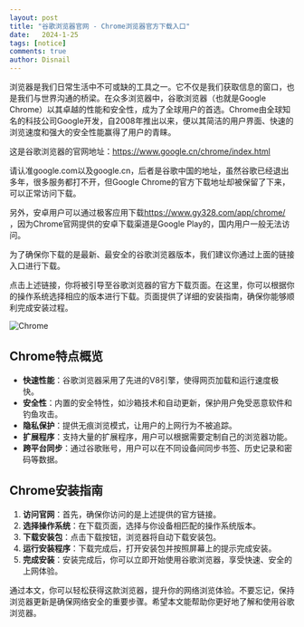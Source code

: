 ```yaml
---
layout: post
title: "谷歌浏览器官网 - Chrome浏览器官方下载入口"
date:   2024-1-25
tags: [notice]
comments: true
author: Disnail
---
```


浏览器是我们日常生活中不可或缺的工具之一。它不仅是我们获取信息的窗口，也是我们与世界沟通的桥梁。在众多浏览器中，谷歌浏览器（也就是Google Chrome）以其卓越的性能和安全性，成为了全球用户的首选。Chrome由全球知名的科技公司Google开发，自2008年推出以来，便以其简洁的用户界面、快速的浏览速度和强大的安全性能赢得了用户的青睐。

这是谷歌浏览器的官网地址：<https://www.google.cn/chrome/index.html>

请认准google.com以及google.cn，后者是谷歌中国的地址，虽然谷歌已经退出多年，很多服务都打不开，但Google Chrome的官方下载地址却被保留了下来，可以正常访问下载。

另外，安卓用户可以通过极客应用下载<https://www.gy328.com/app/chrome/> ，因为Chrome官网提供的安卓下载渠道是Google Play的，国内用户一般无法访问。

为了确保你下载的是最新、最安全的谷歌浏览器版本，我们建议你通过上面的链接入口进行下载。

点击上述链接，你将被引导至谷歌浏览器的官方下载页面。在这里，你可以根据你的操作系统选择相应的版本进行下载。页面提供了详细的安装指南，确保你能够顺利完成安装过程。

![Chrome](https://www.google.cn/chrome/static/images/intl/zh_Hans_CN/dev-components/chrome-gallery-3-2x.webp "Chrome")

## Chrome特点概览

- **快速性能**：谷歌浏览器采用了先进的V8引擎，使得网页加载和运行速度极快。
- **安全性**：内置的安全特性，如沙箱技术和自动更新，保护用户免受恶意软件和钓鱼攻击。
- **隐私保护**：提供无痕浏览模式，让用户的上网行为不被追踪。
- **扩展程序**：支持大量的扩展程序，用户可以根据需要定制自己的浏览器功能。
- **跨平台同步**：通过谷歌账号，用户可以在不同设备间同步书签、历史记录和密码等数据。


## Chrome安装指南

1. **访问官网**：首先，确保你访问的是上述提供的官方链接。
2. **选择操作系统**：在下载页面，选择与你设备相匹配的操作系统版本。
3. **下载安装包**：点击下载按钮，浏览器将自动下载安装包。
4. **运行安装程序**：下载完成后，打开安装包并按照屏幕上的提示完成安装。
5. **完成安装**：安装完成后，你可以立即开始使用谷歌浏览器，享受快速、安全的上网体验。

通过本文，你可以轻松获得这款浏览器，提升你的网络浏览体验。不要忘记，保持浏览器更新是确保网络安全的重要步骤。希望本文能帮助你更好地了解和使用谷歌浏览器。

